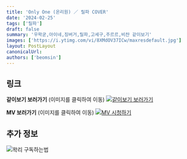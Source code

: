 ```yaml
---
title: 'Only One (온리원) ／ 릴파 COVER'
date: '2024-02-25'
tags: ['릴파']
draft: false
summary: '우왁굳,아이네,징버거,릴파,고세구,주르르,비챤 같이보기'
images: ['https://i.ytimg.com/vi/8XMdOV37ICw/maxresdefault.jpg']
layout: PostLayout
canonicalUrl:
authors: ['beomsin']
---
```


## 링크

**같이보기 보러가기** (이미지를 클릭하여 이동)
[![같이보기 보러가기](https://cdn.discordapp.com/attachments/1136601898116464710/1137050327938506852/logo.png)](https://cafe.naver.com/steamindiegame/15217025)

**MV 보러가기** (이미지를 클릭하여 이동)
[![MV 시청하기](https://i.ytimg.com/vi/8XMdOV37ICw/maxresdefault.jpg)](https://www.youtube.com/watch?v=8XMdOV37ICw)

## 추가 정보

![왁리 구독하는법](https://cdn.discordapp.com/attachments/1136601898116464710/1137049857136267374/--2cut.gif)